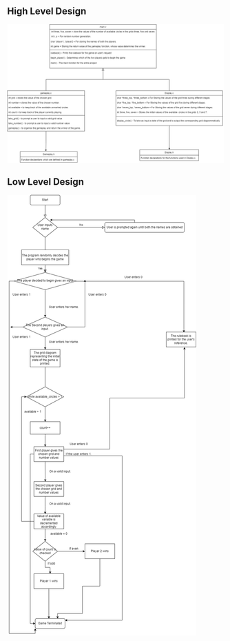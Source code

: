 ## High Level Design

![High Level Design](/6_ImagesAndVideos/image.png)

## Low Level Design

![Low Level Design](/6_ImagesAndVideos/github_low_level.png)